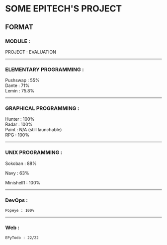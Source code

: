 # SOME EPITECH'S PROJECT

## FORMAT
### MODULE :  
PROJECT : EVALUATION  
  
***  
  
### ELEMENTARY PROGRAMMING :  
Pushswap : 55%  
Dante : 71%  
Lemin : 75.8%  
  
***  
  
### GRAPHICAL PROGRAMMING :  
Hunter : 100%  
Radar : 100%  
Paint : N/A (still launchable)  
RPG : 100%  
  
***  
  
### UNIX PROGRAMMING :  
Sokoban : 88%  

Navy : 63%
  
Minishell1 : 100%  
  
***  
  
### DevOps :  
    Popeye : 100%  
  
***  
  
### Web :  
    EPyTodo : 22/22  
  